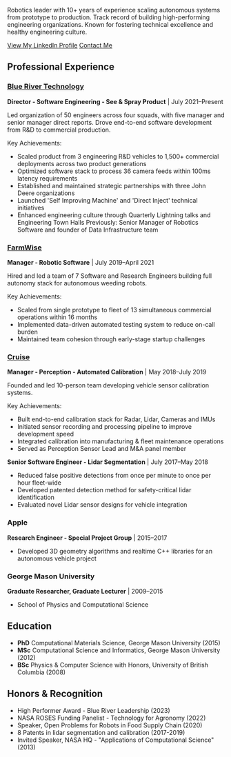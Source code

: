 Robotics leader with 10+ years of experience scaling autonomous systems from prototype to production. Track record of building high-performing engineering organizations. Known for fostering technical excellence and healthy engineering culture.

[View My LinkedIn Profile](https://www.linkedin.com/in/adam-cadien-a3969620/)
[Contact Me](mailto:adamcadien@gmail.com)

## Professional Experience

### [Blue River Technology](www.bluerivertech.com)
**Director - Software Engineering - See & Spray Product** | July 2021–Present

Led organization of 50 engineers across four squads, with five manager and senior manager direct reports. Drove end-to-end software development from R&D to commercial production.

Key Achievements:
- Scaled product from 3 engineering R&D vehicles to 1,500+ commercial deployments across two product generations
- Optimized software stack to process 36 camera feeds within 100ms latency requirements
- Established and maintained strategic partnerships with three John Deere organizations
- Launched 'Self Improving Machine' and 'Direct Inject' technical initiatives
- Enhanced engineering culture through Quarterly Lightning talks and Engineering Town Halls
Previously: Senior Manager of Robotics Software and founder of Data Infrastructure team

### [FarmWise](www.farmwise.io)
**Manager - Robotic Software** | July 2019–April 2021

Hired and led a team of 7 Software and Research Engineers building full autonomy stack for autonomous weeding robots.

Key Achievements:
- Scaled from single prototype to fleet of 13 simultaneous commercial operations within 16 months
- Implemented data-driven automated testing system to reduce on-call burden
- Maintained team cohesion through early-stage startup challenges

### [Cruise](https://www.getcruise.com/)
**Manager - Perception - Automated Calibration** | May 2018–July 2019

Founded and led 10-person team developing vehicle sensor calibration systems.

Key Achievements:
- Built end-to-end calibration stack for Radar, Lidar, Cameras and IMUs
- Initiated sensor recording and processing pipeline to improve development speed
- Integrated calibration into manufacturing & fleet maintenance operations
- Served as Perception Sensor Lead and M&A panel member

**Senior Software Engineer - Lidar Segmentation** | July 2017–May 2018
- Reduced false positive detections from once per minute to once per hour fleet-wide
- Developed patented detection method for safety-critical lidar identification
- Evaluated novel Lidar sensor designs for vehicle integration

### Apple
**Research Engineer - Special Project Group** | 2015–2017
- Developed 3D geometry algorithms and realtime C++ libraries for an autonomous vehicle project

### George Mason University
**Graduate Researcher, Graduate Lecturer** | 2009–2015
- School of Physics and Computational Science

## Education
- **PhD** Computational Materials Science, George Mason University (2015)
- **MSc** Computational Science and Informatics, George Mason University (2012)
- **BSc** Physics & Computer Science with Honors, University of British Columbia (2008)

## Honors & Recognition
- High Performer Award - Blue River Leadership (2023)
- NASA ROSES Funding Panelist - Technology for Agronomy (2022)
- Speaker, Open Problems for Robots in Food Supply Chain (2020)
- 8 Patents in lidar segmentation and calibration (2017-2019)
- Invited Speaker, NASA HQ - "Applications of Computational Science" (2013)
